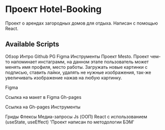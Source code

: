 # Проект Hotel-Booking

Проект о арендах загородных домов для отдыха. Написан с помощью React.

## Available Scripts

Обзор
Интро
Github PG
Figma
Инструменты
Проект Mesto. Проект чем-то напоминает инстаграмм, на данном этапе пользователь может менять имя профиля, место работы. Загружать новые картинки с подписью, ставить лайки, удалять не нужные изображения, так-же увеличивать изображение нажав на любую картинку.

Figma

Ссылка на макет в Figma
Gh-pages

Ссылка на Gh-pages
Инструменты

Гриды
Флексы
Медиа-запросы
Js (ООП)
React с использованием (useState, useEffect)
'Проект написан по методологии БЭМ'